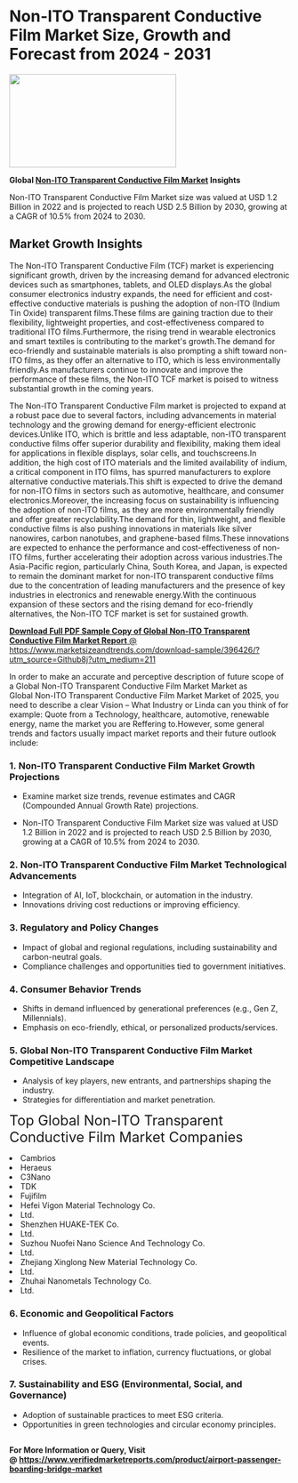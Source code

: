 <H1>Non-ITO Transparent Conductive Film Market Size, Growth and Forecast from 2024 - 2031</H1><img class="aligncenter size-medium wp-image-584254" src="https://thirdeyenews.in/wp-content/uploads/2024/09/Global-Market-Research-300x168.jpeg" alt="" width="300" height="168" /><p><strong>Global&nbsp;<a href="https://www.marketsizeandtrends.com/download-sample/396426/?utm_source=Github8j?utm_medium=211">Non-ITO Transparent Conductive Film Market</a> Insights</strong></p><p>Non-ITO Transparent Conductive Film Market size was valued at USD 1.2 Billion in 2022 and is projected to reach USD 2.5 Billion by 2030, growing at a CAGR of 10.5% from 2024 to 2030.</p><p><h2>Market Growth Insights</h2> <p>The Non-ITO Transparent Conductive Film (TCF) market is experiencing significant growth, driven by the increasing demand for advanced electronic devices such as smartphones, tablets, and OLED displays.As the global consumer electronics industry expands, the need for efficient and cost-effective conductive materials is pushing the adoption of non-ITO (Indium Tin Oxide) transparent films.These films are gaining traction due to their flexibility, lightweight properties, and cost-effectiveness compared to traditional ITO films.Furthermore, the rising trend in wearable electronics and smart textiles is contributing to the market's growth.The demand for eco-friendly and sustainable materials is also prompting a shift toward non-ITO films, as they offer an alternative to ITO, which is less environmentally friendly.As manufacturers continue to innovate and improve the performance of these films, the Non-ITO TCF market is poised to witness substantial growth in the coming years.</p> <p><a href="#"></a></p> <p>The Non-ITO Transparent Conductive Film market is projected to expand at a robust pace due to several factors, including advancements in material technology and the growing demand for energy-efficient electronic devices.Unlike ITO, which is brittle and less adaptable, non-ITO transparent conductive films offer superior durability and flexibility, making them ideal for applications in flexible displays, solar cells, and touchscreens.In addition, the high cost of ITO materials and the limited availability of indium, a critical component in ITO films, has spurred manufacturers to explore alternative conductive materials.This shift is expected to drive the demand for non-ITO films in sectors such as automotive, healthcare, and consumer electronics.Moreover, the increasing focus on sustainability is influencing the adoption of non-ITO films, as they are more environmentally friendly and offer greater recyclability.The demand for thin, lightweight, and flexible conductive films is also pushing innovations in materials like silver nanowires, carbon nanotubes, and graphene-based films.These innovations are expected to enhance the performance and cost-effectiveness of non-ITO films, further accelerating their adoption across various industries.The Asia-Pacific region, particularly China, South Korea, and Japan, is expected to remain the dominant market for non-ITO transparent conductive films due to the concentration of leading manufacturers and the presence of key industries in electronics and renewable energy.With the continuous expansion of these sectors and the rising demand for eco-friendly alternatives, the Non-ITO TCF market is set for sustained growth.<p><a href="#"></p><p><span class=""><strong>Download Full PDF Sample Copy of Global Non-ITO Transparent Conductive Film Market Report</strong> @ <a href="https://www.marketsizeandtrends.com/download-sample/396426/?utm_source=Github8j?utm_medium=211" target="_blank">https://www.marketsizeandtrends.com/download-sample/396426/?utm_source=Github8j?utm_medium=211</a></span></p><p>In order to make an accurate and perceptive description of future scope of a Global&nbsp;Non-ITO Transparent Conductive Film Market Market as Global&nbsp;Non-ITO Transparent Conductive Film Market Market of 2025, you need to describe a clear Vision &ndash; What Industry or Linda can you think of for example: Quote from a Technology, healthcare, automotive, renewable energy, name the market you are Reffering to.However, some general trends and factors usually impact market reports and their future outlook include:</p><h3>1.&nbsp;<strong>Non-ITO Transparent Conductive Film Market Growth Projections</strong></h3><ul><li>Examine market size trends, revenue estimates and CAGR (Compounded Annual Growth Rate) projections.</li><li><p>Non-ITO Transparent Conductive Film Market size was valued at USD 1.2 Billion in 2022 and is projected to reach USD 2.5 Billion by 2030, growing at a CAGR of 10.5% from 2024 to 2030.</p></li></ul><h3>2.&nbsp;<strong>Non-ITO Transparent Conductive Film Market Technological Advancements</strong></h3><ul><li>Integration of AI, IoT, blockchain, or automation in the industry.</li><li>Innovations driving cost reductions or improving efficiency.</li></ul><h3>3.&nbsp;<strong>Regulatory and Policy Changes</strong></h3><ul><li>Impact of global and regional regulations, including sustainability and carbon-neutral goals.</li><li>Compliance challenges and opportunities tied to government initiatives.</li></ul><h3>4.&nbsp;<strong>Consumer Behavior Trends</strong></h3><ul><li>Shifts in demand influenced by generational preferences (e.g., Gen Z, Millennials).</li><li>Emphasis on eco-friendly, ethical, or personalized products/services.</li></ul><h3>5.&nbsp;<strong>Global Non-ITO Transparent Conductive Film Market Competitive Landscape</strong></h3><ul><li>Analysis of key players, new entrants, and partnerships shaping the industry.</li><li>Strategies for differentiation and market penetration.</li></ul><p data-pm-slice="1 1 []"><span style="color: inherit; font-family: inherit; font-size: 25px;">Top Global Non-ITO Transparent Conductive Film Market Companies</span></p><div class="" data-test-id=""><p><li>Cambrios</li><li> Heraeus</li><li> C3Nano</li><li> TDK</li><li> Fujifilm</li><li> Hefei Vigon Material Technology Co.</li><li> Ltd.</li><li> Shenzhen HUAKE-TEK Co.</li><li> Ltd.</li><li> Suzhou Nuofei Nano Science And Technology Co.</li><li>Ltd.</li><li> Zhejiang Xinglong New Material Technology Co.</li><li> Ltd.</li><li> Zhuhai Nanometals Technology Co.</li><li> Ltd.</li></p></div><h3>6.&nbsp;<strong>Economic and Geopolitical Factors</strong></h3><ul><li>Influence of global economic conditions, trade policies, and geopolitical events.</li><li>Resilience of the market to inflation, currency fluctuations, or global crises.</li></ul><h3>7.&nbsp;<strong>Sustainability and ESG (Environmental, Social, and Governance)</strong></h3><ul><li>Adoption of sustainable practices to meet ESG criteria.</li><li>Opportunities in green technologies and circular economy principles.</li></ul><h2><strong style="font-size: 14px;">For More Information or Query, Visit @&nbsp;</strong><a style="background-color: #ffffff; font-size: 14px;" href="https://www.marketsizeandtrends.com/report/non-ito-transparent-conductive-film-market/" target="_blank">https://www.verifiedmarketreports.com/product/airport-passenger-boarding-bridge-market</a></h2>